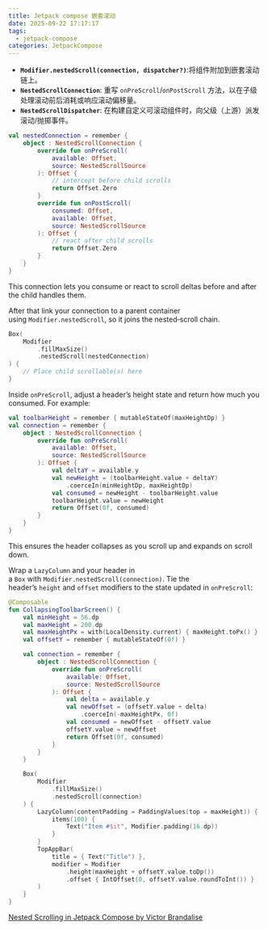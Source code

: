 ```yaml
---
title: Jetpack compose 嵌套滚动
date: 2025-09-22 17:17:17
tags:
  - jetpack-compose
categories: JetpackCompose
---
```


- **`Modifier.nestedScroll(connection, dispatcher?)`**:将组件附加到嵌套滚动链上。
- **`NestedScrollConnection`**: 重写 `onPreScroll`/`onPostScroll` 方法，以在子级处理滚动前后消耗或响应滚动偏移量。
- **`NestedScrollDispatcher`**: 在构建自定义可滚动组件时，向父级（上游）派发滚动/抛掷事件。

```kotlin
val nestedConnection = remember {
    object : NestedScrollConnection {
        override fun onPreScroll(
            available: Offset,
            source: NestedScrollSource
        ): Offset {
            // intercept before child scrolls
            return Offset.Zero
        }
        override fun onPostScroll(
            consumed: Offset,
            available: Offset,
            source: NestedScrollSource
        ): Offset {
            // react after child scrolls
            return Offset.Zero
        }
    }
}
```

This connection lets you consume or react to scroll deltas before and after the child handles them.

After that link your connection to a parent container using `Modifier.nestedScroll`, so it joins the nested‑scroll chain.

```kotlin
Box(
    Modifier
        .fillMaxSize()
        .nestedScroll(nestedConnection)
) {
    // Place child scrollable(s) here
}
```

Inside `onPreScroll`, adjust a header’s height state and return how much you consumed. For example:

```kotlin
val toolbarHeight = remember { mutableStateOf(maxHeightDp) }
val connection = remember {
    object : NestedScrollConnection {
        override fun onPreScroll(
            available: Offset,
            source: NestedScrollSource
        ): Offset {
            val deltaY = available.y
            val newHeight = (toolbarHeight.value + deltaY)
                .coerceIn(minHeightDp, maxHeightDp)
            val consumed = newHeight - toolbarHeight.value
            toolbarHeight.value = newHeight
            return Offset(0f, consumed)
        }
    }
}
```

This ensures the header collapses as you scroll up and expands on scroll down.

Wrap a `LazyColumn` and your header in a `Box` with `Modifier.nestedScroll(connection)`. Tie the header’s `height` and `offset` modifiers to the state updated in `onPreScroll`:

```kotlin
@Composable
fun CollapsingToolbarScreen() {
    val minHeight = 56.dp
    val maxHeight = 200.dp
    val maxHeightPx = with(LocalDensity.current) { maxHeight.toPx() }
    val offsetY = remember { mutableStateOf(0f) }

    val connection = remember {
        object : NestedScrollConnection {
            override fun onPreScroll(
                available: Offset,
                source: NestedScrollSource
            ): Offset {
                val delta = available.y
                val newOffset = (offsetY.value + delta)
                    .coerceIn(-maxHeightPx, 0f)
                val consumed = newOffset - offsetY.value
                offsetY.value = newOffset
                return Offset(0f, consumed)
            }
        }
    }

    Box(
        Modifier
            .fillMaxSize()
            .nestedScroll(connection)
    ) {
        LazyColumn(contentPadding = PaddingValues(top = maxHeight)) {
            items(100) {
                Text("Item #$it", Modifier.padding(16.dp))
            }
        }
        TopAppBar(
            title = { Text("Title") },
            modifier = Modifier
                .height(maxHeight + offsetY.value.toDp())
                .offset { IntOffset(0, offsetY.value.roundToInt()) }
        )
    }
}
```


[Nested Scrolling in Jetpack Compose by Victor Brandalise](https://victorbrandalise.com/nested-scrolling-in-jetpack-compose/)